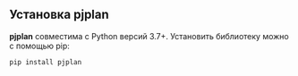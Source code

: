 ## Установка pjplan

**pjplan** совместима с Python версий 3.7+. Установить библиотеку можно с помощью pip:

```Bash
pip install pjplan
```
